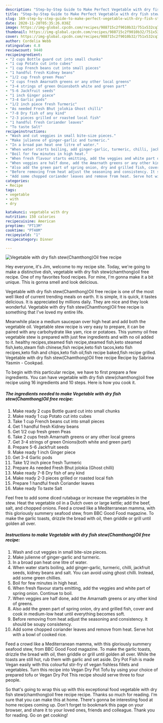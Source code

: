 ```yaml
---
description: "Step-by-Step Guide to Make Perfect Vegetable with dry fish stew(Chamthong)Oil free recipe"
title: "Step-by-Step Guide to Make Perfect Vegetable with dry fish stew(Chamthong)Oil free recipe"
slug: 169-step-by-step-guide-to-make-perfect-vegetable-with-dry-fish-stewchamthongoil-free-recipe
date: 2020-11-28T05:35:26.038Z
image: https://img-global.cpcdn.com/recipes/988715c2f9010b32/751x532cq70/vegetable-with-dry-fish-stewchamthongoil-free-recipe-recipe-main-photo.jpg
thumbnail: https://img-global.cpcdn.com/recipes/988715c2f9010b32/751x532cq70/vegetable-with-dry-fish-stewchamthongoil-free-recipe-recipe-main-photo.jpg
cover: https://img-global.cpcdn.com/recipes/988715c2f9010b32/751x532cq70/vegetable-with-dry-fish-stewchamthongoil-free-recipe-recipe-main-photo.jpg
author: Cordelia Webb
ratingvalue: 4.8
reviewcount: 9440
recipeingredient:
- "2 cups Bottle guard cut into small chunks"
- "1 cup Potato cut into cubes"
- "1 cup French beans cut into small pieces"
- "1 handful fresh Kidney beans"
- "1/2 cup fresh green Peas"
- "2 cups fresh Amarnath greens or any other local greens"
- "3-4 strings of green Onionsboth white and green part"
- "5-6 Jackfruit seeds"
- "1 inch Ginger piece"
- "3-4 Garlic pods"
- "1/2 inch piece fresh Turmeric"
- "As needed Fresh Bhut jolokia Ghost chilli"
- "7-8 Dry fish of any kind"
- "2-3 pieces grilled or roasted local fish"
- "1 handful fresh Coriander leaves"
- "To taste Salt"
recipeinstructions:
- "Wash and cut veggies in small bite-size pieces."
- "Make julienne of ginger-garlic and turmeric."
- "In a broad pan heat one litre of water."
- "When water starts boiling, add ginger-garlic, turmeric, chilli, jackfruit seeds, kidney beans and salt. You can avoid using ghost chilli. Instead, add some green chillies."
- "Boil for few minutes in high heat."
- "When fresh flavour starts emitting, add the veggies and white part of spring onion. Continue to boil."
- "When veggies are half done, add the Amarnath greens or any other kind of greens."
- "Also add the green part of spring onion, dry and grilled fish, cover and cook in medium-low heat until everything becomes soft."
- "Before removing from heat adjust the seasoning and consistency. It should be soupy consistency."
- "Add some chopped coriander leaves and remove from heat. Serve hot with a bowl of cooked rice."
categories:
- Recipe
tags:
- vegetable
- with
- dry

katakunci: vegetable with dry 
nutrition: 150 calories
recipecuisine: American
preptime: "PT13M"
cooktime: "PT40M"
recipeyield: "1"
recipecategory: Dinner

---
```



![Vegetable with dry fish stew(Chamthong)Oil free recipe](https://img-global.cpcdn.com/recipes/988715c2f9010b32/751x532cq70/vegetable-with-dry-fish-stewchamthongoil-free-recipe-recipe-main-photo.jpg)

Hey everyone, it's Jim, welcome to my recipe site. Today, we're going to make a distinctive dish, vegetable with dry fish stew(chamthong)oil free recipe. One of my favorites food recipes. For mine, I'm gonna make it a bit unique. This is gonna smell and look delicious.

Vegetable with dry fish stew(Chamthong)Oil free recipe is one of the most well liked of current trending meals on earth. It is simple, it is quick, it tastes delicious. It is appreciated by millions daily. They are nice and they look wonderful. Vegetable with dry fish stew(Chamthong)Oil free recipe is something that I've loved my entire life.

Meanwhile place a medium saucepan over high heat and add both the vegetable oil. Vegetable stew recipe is very easy to prepare, it can be paired with any carbohydrate like yam, rice or potatoes. This yummy oil free vegetable stew is prepared with just few ingredients and with no oil added to it. healthy recipes,steamed fish recipe,steamed fish,keto steamed fish,keto,steam fish chinese,fish recipe,keto fish tacos,keto fish recipes,keto fish and chips,keto fish oil,fish recipe baked,fish recipe grilled. Vegetable with dry fish stew(Chamthong)Oil free recipe Recipe by Sabrina Yasmin - Cookpad.


To begin with this particular recipe, we have to first prepare a few ingredients. You can have vegetable with dry fish stew(chamthong)oil free recipe using 16 ingredients and 10 steps. Here is how you cook it.

<!--inarticleads1-->

##### The ingredients needed to make Vegetable with dry fish stew(Chamthong)Oil free recipe:

1. Make ready 2 cups Bottle guard cut into small chunks
1. Make ready 1 cup Potato cut into cubes
1. Take 1 cup French beans cut into small pieces
1. Get 1 handful fresh Kidney beans
1. Get 1/2 cup fresh green Peas
1. Take 2 cups fresh Amarnath greens or any other local greens
1. Get 3-4 strings of green Onions(both white and green part)
1. Prepare 5-6 Jackfruit seeds
1. Make ready 1 inch Ginger piece
1. Get 3-4 Garlic pods
1. Take 1/2 inch piece fresh Turmeric
1. Prepare As needed Fresh Bhut jolokia (Ghost chilli)
1. Make ready 7-8 Dry fish of any kind
1. Make ready 2-3 pieces grilled or roasted local fish
1. Prepare 1 handful fresh Coriander leaves
1. Make ready To taste Salt


Feel free to add some diced rutabaga or increase the vegetables in the stew. Heat the vegetable oil in a Dutch oven or large kettle; add the beef, salt, and chopped onions. Feed a crowd like a Mediterranean mamma, with this gloriously summery seafood stew, from BBC Good Food magazine. To make the garlic toasts, drizzle the bread with oil, then griddle or grill until golden all over. 

<!--inarticleads2-->

##### Instructions to make Vegetable with dry fish stew(Chamthong)Oil free recipe:

1. Wash and cut veggies in small bite-size pieces.
1. Make julienne of ginger-garlic and turmeric.
1. In a broad pan heat one litre of water.
1. When water starts boiling, add ginger-garlic, turmeric, chilli, jackfruit seeds, kidney beans and salt. You can avoid using ghost chilli. Instead, add some green chillies.
1. Boil for few minutes in high heat.
1. When fresh flavour starts emitting, add the veggies and white part of spring onion. Continue to boil.
1. When veggies are half done, add the Amarnath greens or any other kind of greens.
1. Also add the green part of spring onion, dry and grilled fish, cover and cook in medium-low heat until everything becomes soft.
1. Before removing from heat adjust the seasoning and consistency. It should be soupy consistency.
1. Add some chopped coriander leaves and remove from heat. Serve hot with a bowl of cooked rice.


Feed a crowd like a Mediterranean mamma, with this gloriously summery seafood stew, from BBC Good Food magazine. To make the garlic toasts, drizzle the bread with oil, then griddle or grill until golden all over. While the toasts are still hot, rub them with garlic and set aside. Dry Pot Fish is made Vegan easily with this colourful stir-fry of vegan fishless fillets and vegetables. Turn this recipe into Vegan Dry Pot Tofu by using your choice of prepared tofu or Vegan Dry Pot This recipe should serve three to four people. 

So that's going to wrap this up with this exceptional food vegetable with dry fish stew(chamthong)oil free recipe recipe. Thanks so much for reading. I'm sure that you can make this at home. There's gonna be interesting food at home recipes coming up. Don't forget to bookmark this page on your browser, and share it to your loved ones, friends and colleague. Thank you for reading. Go on get cooking!
